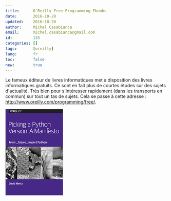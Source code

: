 ```yaml
---
title:      O'Reilly Free Programming Ebooks
date:       2016-10-20
updated:    2016-10-20
author:     Michel Casabianca
email:      michel.casabianca@gmail.com
id:         135
categories: []
tags:       [oreilly]
lang:       fr
toc:        false
new:        true
---
```


Le fameux éditeur de livres informatiques met à disposition des livres informatiques gratuits. Ce sont en fait plus de courtes études sur des sujets d'actualité. Très bien pour s'intéresser rapidement (dans les transports en commun) sur tout un tas de sujets. Cela se passe à cette adresse : <http://www.oreilly.com/programming/free/>.

<!--more-->

![Free Programming Ebooks](oreilly-free-programming-ebooks.png)

